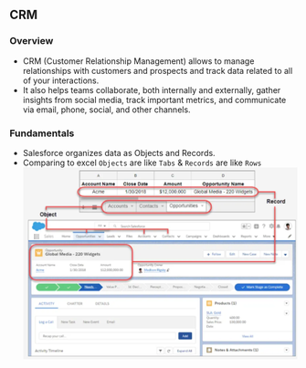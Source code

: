 ## CRM

### Overview
- CRM (Customer Relationship Management) allows to manage relationships with customers and prospects and track data related to all of your interactions.
- It also helps teams collaborate, both internally and externally, gather insights from social media, track important metrics, and communicate via email, phone, social, and other channels.

### Fundamentals
- Salesforce organizes data as Objects and Records. 
- Comparing to excel `Objects` are like `Tabs` & `Records` are like `Rows`
![](../../01-Images/01-F-BulingBlocks.png)